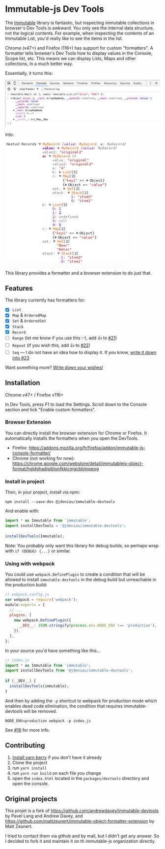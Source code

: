 # Immutable-js Dev Tools

The [Immutable](https://immutable-js.com/) library is fantastic, but inspecting immutable collections in browser's Dev Tools is awkward. You only see the internal data structure, not the logical contents. For example, when inspecting the contents of an Immutable List, you'd really like to see the items in the list.

Chrome (v47+) and Firefox (116+) has support for custom "formatters". A formatter tells browser's Dev Tools how to display values in the Console, Scope list, etc. This means we can display Lists, Maps and other collections, in a much better way.

Essentially, it turns this:

![Before](doc/before.png)

into:

![After](doc/after.png)

This library provides a formatter and a browser extension to do just that.

## Features

The library currently has formatters for:

- [x] `List`
- [x] `Map` & `OrderedMap`
- [x] `Set` & `OrderedSet`
- [x] `Stack`
- [x] `Record`
- [ ] `Range` (let me know if you use this :-), add :+1: to [#21](https://github.com/andrewdavey/immutable-devtools/issues/21))
- [ ] `Repeat` (if you wish this, add :+1: to [#22](https://github.com/andrewdavey/immutable-devtools/issues/22))
- [ ] `Seq` — I do not have an idea how to display it. If you know, [write it down into #23](https://github.com/andrewdavey/immutable-devtools/issues/23)

Want something more? [Write down your wishes!](https://github.com/immutable-js/immutable-devtools/issues/new)

## Installation

Chrome v47+ / Firefox v116+

In Dev Tools, press F1 to load the Settings. Scroll down to the Console section and tick "Enable custom formatters".

### Browser Extension

You can directly install the browser extension for Chrome or Firefox. It automatically installs the formatters when you open the DevTools.

- Firefox: https://addons.mozilla.org/fr/firefox/addon/immutable-js-console-formatter/
- Chrome (not working for now): https://chrome.google.com/webstore/detail/immutablejs-object-format/hgldghadipiblonfkkicmgcbbijnpeog

### Install in project

Then, in your project, install via npm:

```
npm install --save-dev @jdeniau/immutable-devtools
```

And enable with:

```js
import * as Immutable from 'immutable';
import installDevTools = '@jdeniau/immutable-devtools';

installDevTools(Immutable);
```

Note: You probably only want this library for debug builds, so perhaps wrap with `if (DEBUG) {...}` or similar.

### Using with webpack

You could use `webpack.DefinePlugin` to create a condition that will be allowed to install `immutable-devtools` in the debug build but unreachable in the production build:

```javascript
// webpack.config.js
var webpack = require('webpack');
module.exports = {
  // ...
  plugins: [
    new webpack.DefinePlugin({
      __DEV__: JSON.stringify(process.env.NODE_ENV !== 'production'),
    }),
  ],
};
```

In your source you'd have something like this...

```javascript
// index.js
import * as Immutable from 'immutable';
import installDevTools from '@jdeniau/immutable-devtools';

if (__DEV__) {
  installDevTools(immutable);
}
```

And then by adding the `-p` shortcut to webpack for production mode which enables dead code elimination, the condition that requires immutable-devtools will be removed.

```
NODE_ENV=production webpack -p index.js
```

See [#16](https://github.com/andrewdavey/immutable-devtools/issues/16) for more info.

## Contributing

1. [Install yarn berry](https://yarnpkg.com/getting-started) if you don't have it already
1. Clone the project
1. run `yarn install`
1. run `yarn run build` on each file you change
1. open the `index.html` located in the `packages/devtools` directory and open the console.

## Original projects

This projet is a fork of https://github.com/andrewdavey/immutable-devtools by Pavel Lang and Andrew Davey, and https://github.com/mattzeunert/immutable-object-formatter-extension by Matt Zeunert.

I tried to contact them via github and by mail, but I didn't get any answer. So I decided to fork it and maintain it on th immutable-js organization directly.
